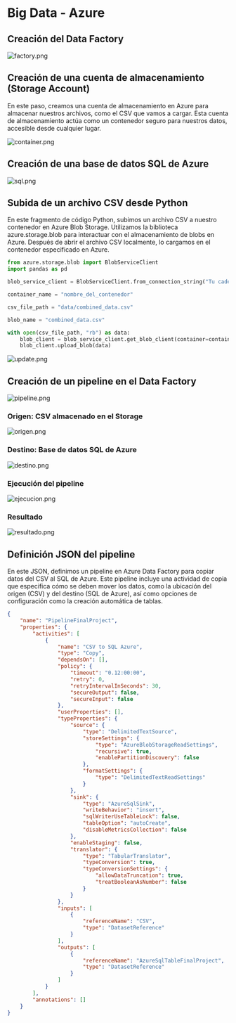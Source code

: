 # Big Data - Azure

## Creación del Data Factory

![factory.png](img/azure/factory.png)

## Creación de una cuenta de almacenamiento (Storage Account)

En este paso, creamos una cuenta de almacenamiento en Azure para almacenar nuestros archivos, como el CSV que vamos a
cargar. Esta cuenta de almacenamiento actúa como un contenedor seguro para nuestros datos, accesible desde cualquier
lugar.

![container.png](img/azure/container.png)

## Creación de una base de datos SQL de Azure

![sql.png](img/azure/sql.png)

## Subida de un archivo CSV desde Python

En este fragmento de código Python, subimos un archivo CSV a nuestro contenedor en Azure Blob Storage. Utilizamos la
biblioteca azure.storage.blob para interactuar con el almacenamiento de blobs en Azure. Después de abrir el archivo CSV
localmente, lo cargamos en el contenedor especificado en Azure.

```python
from azure.storage.blob import BlobServiceClient
import pandas as pd

blob_service_client = BlobServiceClient.from_connection_string("Tu cadena de conexión")

container_name = "nombre_del_contenedor"

csv_file_path = "data/combined_data.csv"

blob_name = "combined_data.csv"

with open(csv_file_path, "rb") as data:
    blob_client = blob_service_client.get_blob_client(container=container_name, blob=blob_name)
    blob_client.upload_blob(data)

```

![update.png](img/azure/update.png)

## Creación de un pipeline en el Data Factory

![pipeline.png](img/azure/pipeline.png)

### Origen: CSV almacenado en el Storage

![origen.png](img/azure/origen.png)

### Destino: Base de datos SQL de Azure

![destino.png](img/azure/destino.png)

### Ejecución del pipeline

![ejecucion.png](img/azure/ejecucion.png)

### Resultado

![resultado.png](img/azure/resultados.png)

## Definición JSON del pipeline

En este JSON, definimos un pipeline en Azure Data Factory para copiar datos del CSV al SQL de Azure. Este pipeline
incluye una actividad de copia que especifica cómo se deben mover los datos, como la ubicación del origen (CSV) y del
destino (SQL de Azure), así como opciones de configuración como la creación automática de tablas.

```json
{
    "name": "PipelineFinalProject",
    "properties": {
        "activities": [
            {
                "name": "CSV to SQL Azure",
                "type": "Copy",
                "dependsOn": [],
                "policy": {
                    "timeout": "0.12:00:00",
                    "retry": 0,
                    "retryIntervalInSeconds": 30,
                    "secureOutput": false,
                    "secureInput": false
                },
                "userProperties": [],
                "typeProperties": {
                    "source": {
                        "type": "DelimitedTextSource",
                        "storeSettings": {
                            "type": "AzureBlobStorageReadSettings",
                            "recursive": true,
                            "enablePartitionDiscovery": false
                        },
                        "formatSettings": {
                            "type": "DelimitedTextReadSettings"
                        }
                    },
                    "sink": {
                        "type": "AzureSqlSink",
                        "writeBehavior": "insert",
                        "sqlWriterUseTableLock": false,
                        "tableOption": "autoCreate",
                        "disableMetricsCollection": false
                    },
                    "enableStaging": false,
                    "translator": {
                        "type": "TabularTranslator",
                        "typeConversion": true,
                        "typeConversionSettings": {
                            "allowDataTruncation": true,
                            "treatBooleanAsNumber": false
                        }
                    }
                },
                "inputs": [
                    {
                        "referenceName": "CSV",
                        "type": "DatasetReference"
                    }
                ],
                "outputs": [
                    {
                        "referenceName": "AzureSqlTableFinalProject",
                        "type": "DatasetReference"
                    }
                ]
            }
        ],
        "annotations": []
    }
}
